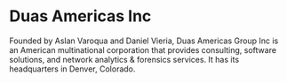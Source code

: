 # Duas Americas Inc
Founded by Aslan Varoqua and Daniel Vieria, Duas Americas Group Inc is an American multinational corporation that provides consulting, software solutions, and network analytics & forensics services. It has its headquarters in Denver, Colorado.
